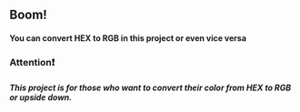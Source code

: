 ## Boom!
#### You can convert HEX to RGB in this project or even vice versa 

### Attention❗
##### This project is for those who want to convert their color from HEX to RGB or upside down.

